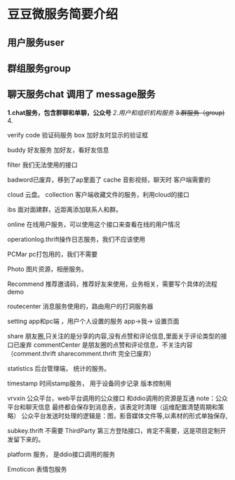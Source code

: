 豆豆微服务简要介绍
==
用户服务user
--
 

群组服务group
--
聊天服务chat 
调用了 message服务
--


**1.chat服务，包含群聊和单聊，公众号**
*2.用户和组织机构服务*
~~3.群服务（group)~~
4.

verify 
code 验证码服务
box 加好友时显示的验证框

buddy 好友服务
加好友，看好友信息

filter 我们无法使用的接口

badword已废弃，移到了ap里面了
cache 音影视频，聊天时 客户端需要的 

cloud 云盘。
collection 客户端收藏文件的服务，利用cloud的接口

ibs 面对面建群，近距离添加联系人和群。

online 在线用户服务，可以使用这个接口来查看在线的用户情况

operationlog.thrift操作日志服务，我们不应该使用

PCMar pc打包用的，我们不需要

Photo 图片资源，相册服务。

Recommend 推荐邀请码，推荐好友来使用，业务相关，需要写个具体的流程demo

routecenter 消息服务使用的，路由用户的打洞服务器

setting app和pc端 ，用户个人设置的服务 app->我-> 设置页面

share 朋友圈,只关注的是分享的内容,没有点赞和评论信息,里面关于评论类型的接口已废弃
commentCenter 是朋友圈的点赞和评论信息，不关注内容
（comment.thrift sharecomment.thrift 完全已废弃）

statistics 后台管理端， 统计的服务。

timestamp 时间stamp服务， 用于设备同步记录 版本控制用

vrvxin 公众平台，web平台调用的公众接口 和ddio调用的资源是互通
note：公众平台和聊天信息 最终都会保存到消息表，该表定时清理（运维配置清楚周期和策略）
公众平台发送时处理的逻辑是：图，影音媒体文件等,以素材的形式单独保存,

subkey.thrift 不需要
ThirdParty 第三方登陆接口，肯定不需要，这是项目定制开发留下来的。

platform 服务， 是ddio接口调用的服务

Emoticon 表情包服务



